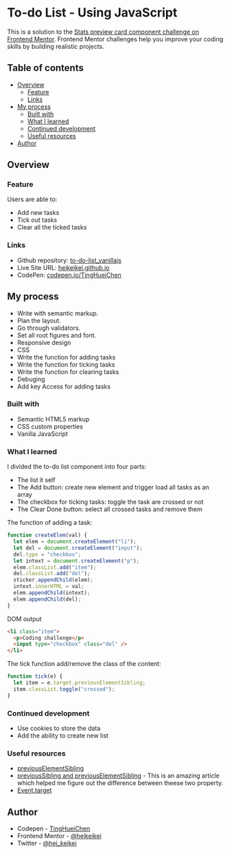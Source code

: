 # To-do List - Using JavaScript

This is a solution to the [Stats preview card component challenge on Frontend Mentor](https://www.frontendmentor.io/challenges/stats-preview-card-component-8JqbgoU62). Frontend Mentor challenges help you improve your coding skills by building realistic projects.

## Table of contents

- [Overview](#overview)
  - [Feature](#feature)
  - [Links](#links)
- [My process](#my-process)
  - [Built with](#built-with)
  - [What I learned](#what-i-learned)
  - [Continued development](#continued-development)
  - [Useful resources](#useful-resources)
- [Author](#author)

## Overview

### Feature

Users are able to:

- Add new tasks
- Tick out tasks
- Clear all the ticked tasks

### Links

- Github repository: [to-do-list_vanillajs](https://github.com/hejkeikei/to-do-list_vanillajs)
- Live Site URL: [hejkeikei.github.io](https://hejkeikei.github.io/to-do-list_vanillajs)
- CodePen: [codepen.io/TingHueiChen](https://codepen.io/TingHueiChen/pen/GRQroZR)

## My process

- Write with semantic markup.
- Plan the layout.
- Go through validators.
- Set all root figures and font.
- Responsive design
- CSS
- Write the function for adding tasks
- Write the function for ticking tasks
- Write the function for clearing tasks
- Debuging
- Add key Access for adding tasks

### Built with

- Semantic HTML5 markup
- CSS custom properties
- Vanilla JavaScript

### What I learned

I divided the to-do list component into four parts:

- The list it self
- The Add button: create new element and trigger load all tasks as an array
- The checkbox for ticking tasks: toggle the task are crossed or not
- The Clear Done button: select all crossed tasks and remove them

The function of adding a task:

```js
function createElem(val) {
  let elem = document.createElement("li");
  let del = document.createElement("input");
  del.type = "checkbox";
  let intext = document.createElement("p");
  elem.classList.add("item");
  del.classList.add("del");
  sticker.appendChild(elem);
  intext.innerHTML = val;
  elem.appendChild(intext);
  elem.appendChild(del);
}
```

DOM output

```html
<li class="item">
  <p>Coding challenge</p>
  <input type="checkbox" class="del" />
</li>
```

The tick function add/remove the class of the content:

```js
function tick(e) {
  let item = e.target.previousElementSibling;
  item.classList.toggle("crossed");
}
```

### Continued development

- Use cookies to store the data
- Add the ability to create new list

### Useful resources

- [previousElementSibling](https://developer.mozilla.org/en-US/docs/Web/API/Element/previousElementSibling)
- [previousSibling and previousElementSibling](https://stackoverflow.com/questions/52467728/difference-between-previoussibling-and-previouselementsibling-javascript) - This is an amazing article which helped me figure out the difference between theese two property.
- [Event.target](https://developer.mozilla.org/en-US/docs/Web/API/Event/target)

## Author

- Codepen - [TingHueiChen](https://codepen.io/TingHueiChen)
- Frontend Mentor - [@hejkeikei](https://www.frontendmentor.io/profile/hejkeikei)
- Twitter - [@hej_keikei](https://twitter.com/hej_keikei)
